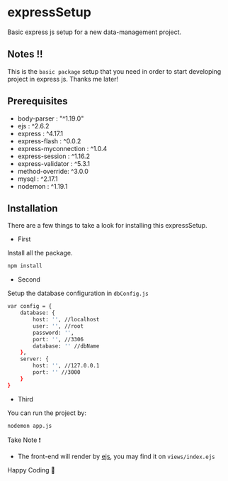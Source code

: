 # expressSetup

Basic express js setup for a new data-management project.

## Notes :bangbang:
This is the `basic package` setup that you need in order to start developing project in express js. Thanks me later!

## Prerequisites
- body-parser : "^1.19.0"
- ejs : ^2.6.2
- express : ^4.17.1
- express-flash : ^0.0.2
- express-myconnection : ^1.0.4
- express-session : ^1.16.2
- express-validator : ^5.3.1
- method-override: ^3.0.0
- mysql : ^2.17.1
- nodemon : ^1.19.1

## Installation

There are a few things to take a look for installing this expressSetup.

- First

Install all the package.
```bash
npm install
```

- Second

Setup the database configuration in `dbConfig.js`
```bash
var config = {
    database: {
        host: '', //localhost
        user: '', //root
        password: '',
        port: '', //3306
        database: '' //dbName
    },
    server: {
        host: '', //127.0.0.1
        port: '' //3000
    }
}
```

- Third

You can run the project by:
```bash
nodemon app.js
```


Take Note :heavy_exclamation_mark:

- The front-end will render by [ejs](https://ejs.co/), you may find it on `views/index.ejs`

Happy Coding :metal:

